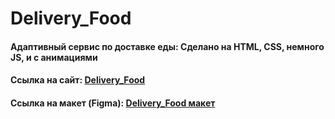 # Delivery_Food
<h4 align="left">Адаптивный сервис по доставке еды: Сделано на HTML, CSS, немного JS, и с анимациями</h4>
<h4 align="left">Cсылка на сайт: <a href="https://tolebijaksybai.github.io/Delivery_Food/" target="_blank">Delivery_Food</a></h4>
<h4 align="left">Ссылка на макет (Figma): <a href="https://www.figma.com/file/udxNv1pphkkfbGQ2Nh50Ao/Delivery-Food?node-id=230%3A22216&viewport=27%2C286%2C0.23268382251262665" target="_blank">Delivery_Food макет</a></h4>
 

